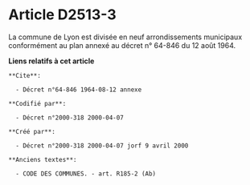 # Article D2513-3

La commune de Lyon est divisée en neuf arrondissements municipaux conformément au plan annexé au décret n° 64-846 du 12 août
1964.

**Liens relatifs à cet article**

	**Cite**:

	  - Décret n°64-846 1964-08-12 annexe

	**Codifié par**:

	  - Décret n°2000-318 2000-04-07

	**Créé par**:

	  - Décret n°2000-318 2000-04-07 jorf 9 avril 2000

	**Anciens textes**:

	  - CODE DES COMMUNES. - art. R185-2 (Ab)
